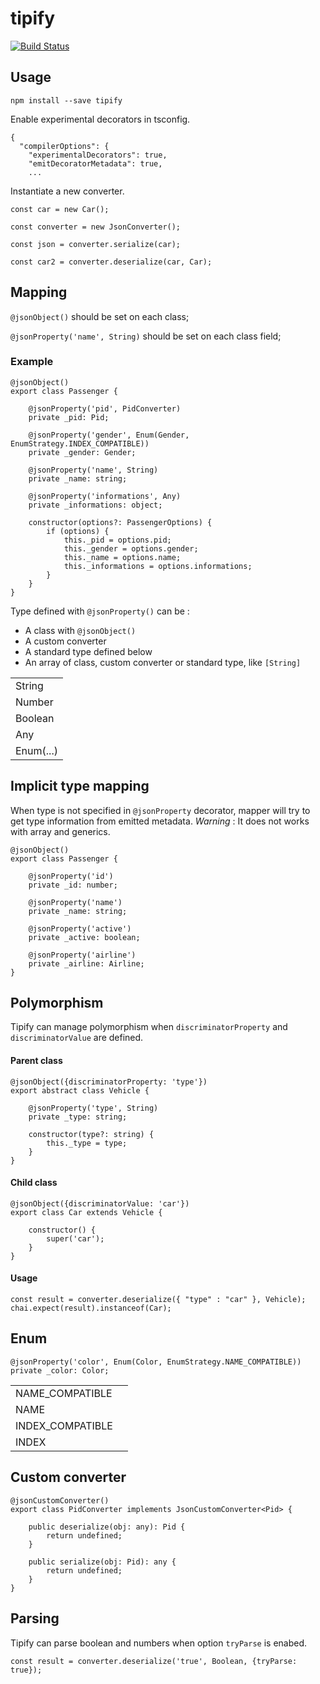 # tipify
[![Build Status](https://travis-ci.com/henry781/tipify.svg?branch=master)](https://travis-ci.com/henry781/tipify)

## Usage

```
npm install --save tipify
```

Enable experimental decorators in tsconfig.
```
{
  "compilerOptions": {
    "experimentalDecorators": true,
    "emitDecoratorMetadata": true,
    ...
```

Instantiate a new converter.
```
const car = new Car();

const converter = new JsonConverter();

const json = converter.serialize(car);

const car2 = converter.deserialize(car, Car);
```

## Mapping

`@jsonObject()` should be set on each class;

`@jsonProperty('name', String)` should be set on each class field;


### Example

```
@jsonObject()
export class Passenger {

    @jsonProperty('pid', PidConverter)
    private _pid: Pid;

    @jsonProperty('gender', Enum(Gender, EnumStrategy.INDEX_COMPATIBLE))
    private _gender: Gender;

    @jsonProperty('name', String)
    private _name: string;

    @jsonProperty('informations', Any)
    private _informations: object;

    constructor(options?: PassengerOptions) {
        if (options) {
            this._pid = options.pid;
            this._gender = options.gender;
            this._name = options.name;
            this._informations = options.informations;
        }
    }
}
```

Type defined with `@jsonProperty()` can be :
* A class with `@jsonObject()`
* A custom converter
* A standard type defined below
* An array of class, custom converter or standard type, like `[String]`


|                | 
|----------------|
| String         |
| Number         |
| Boolean        |
| Any            |
| Enum(...)      |


## Implicit type mapping
When type is not specified in `@jsonProperty` decorator, mapper will try to get type information from emitted metadata.
_Warning_ : It does not works with array and generics.

```
@jsonObject()
export class Passenger {

    @jsonProperty('id')
    private _id: number;

    @jsonProperty('name')
    private _name: string;

    @jsonProperty('active')
    private _active: boolean;
    
    @jsonProperty('airline')
    private _airline: Airline;
}
```

## Polymorphism

Tipify can manage polymorphism when `discriminatorProperty` and `discriminatorValue` are defined.

#### Parent class
```
@jsonObject({discriminatorProperty: 'type'})
export abstract class Vehicle {

    @jsonProperty('type', String)
    private _type: string;
    
    constructor(type?: string) {
        this._type = type;
    }
}
```
#### Child class
```
@jsonObject({discriminatorValue: 'car'})
export class Car extends Vehicle {

    constructor() {
        super('car');
    }
}
```
#### Usage
```
const result = converter.deserialize({ "type" : "car" }, Vehicle);
chai.expect(result).instanceof(Car);
```


## Enum

```
@jsonProperty('color', Enum(Color, EnumStrategy.NAME_COMPATIBLE))
private _color: Color;
```

|                 |   |
|-----------------|---|
| NAME_COMPATIBLE |   |
| NAME            |   |
| INDEX_COMPATIBLE|   |
| INDEX           |   |

## Custom converter

```
@jsonCustomConverter()
export class PidConverter implements JsonCustomConverter<Pid> {

    public deserialize(obj: any): Pid {
        return undefined;
    }

    public serialize(obj: Pid): any {
        return undefined;
    }
}
```

## Parsing

Tipify can parse boolean and numbers when option `tryParse` is enabed.

```
const result = converter.deserialize('true', Boolean, {tryParse: true});
```
